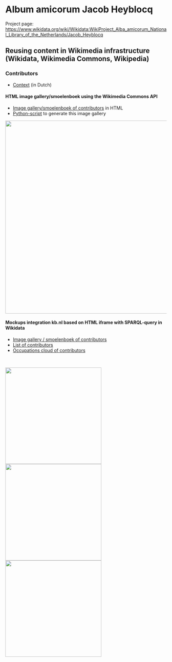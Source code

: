 # Album amicorum Jacob Heyblocq
Project page: https://www.wikidata.org/wiki/Wikidata:WikiProject_Alba_amicorum_National_Library_of_the_Netherlands/Jacob_Heyblocq
## Reusing content in Wikimedia infrastructure (Wikidata, Wikimedia Commons, Wikipedia)
### Contributors
* [Context](https://nl.wikipedia.org/wiki/Wikipedia:GLAM/Koninklijke_Bibliotheek_en_Nationaal_Archief/Topstukken/Hergebruik/Voorbeelden#Smoelenboek_van_de_bijdragers_aan_het_vriendenboek_van_Jacob_Heyblocq) (in Dutch) 

#### HTML image gallery/smoelenboek using the Wikimedia Commons API 
* [Image gallery/smoelenboek of contributors](https://kbnlwikimedia.github.io/AlbaAmicorum/AlbumAmicorumJacobHeyblocq/reuse/bijdragersAAJH-smoelenboek-CommmonsAPI.html) in HTML
* [Python-script](https://github.com/KBNLwikimedia/AlbumAmicorumJacobHeyblocq/blob/master/reuse/scripts/bijdragersAAJH-smoelenboek-CommonsAPI.py) to generate this image gallery  

[<img src="https://kbnlwikimedia.github.io/AlbaAmicorum/AlbumAmicorumJacobHeyblocq/reuse/images/Contributors to the album amicorum Jacobus Heyblocq - Smoelenboek - CommmonsAPI - 31-12-2020.png" width="600" align="left"/>](https://kbnlwikimedia.github.io/AlbaAmicorum/AlbumAmicorumJacobHeyblocq/reuse/bijdragersAAJH-smoelenboek-CommmonsAPI.html)

<br clear="all"/>

#### Mockups integration kb.nl based on HTML iframe with SPARQL-query in Wikidata
* [Image gallery / smoelenboek of contributors](https://kbnlwikimedia.github.io/AlbaAmicorum/AlbumAmicorumJacobHeyblocq/reuse/bijdragersAAJH-smoelenboek-SparqlHTMLembed-mockupkbnl.html) 
* [List of contributors](https://kbnlwikimedia.github.io/AlbaAmicorum/AlbumAmicorumJacobHeyblocq/reuse/bijdragersAAJH-lijst-SparqlHTMLembed-mockupkbnl.html)
* [Occupations cloud of contributors](https://kbnlwikimedia.github.io/AlbaAmicorum/AlbumAmicorumJacobHeyblocq/reuse/bijdragersAAJH-beroepen-SparqlHTMLembed-mockupkbnl.html) 
<br clear="all"/>

[<img src="" width="300" align="left"/>](https://kbnlwikimedia.github.io/AlbaAmicorum/AlbumAmicorumJacobHeyblocq/reuse/bijdragersAAJH-smoelenboek-SparqlHTMLembed-mockupkbnl.html) [<img src="" width="300"/>](https://kbnlwikimedia.github.io/AlbaAmicorum/AlbumAmicorumJacobHeyblocq/reuse/bijdragersAAJH-lijst-SparqlHTMLembed-mockupkbnl.html) [<img src="" width="300"/>](https://kbnlwikimedia.github.io/AlbaAmicorum/AlbumAmicorumJacobHeyblocq/reuse/bijdragersAAJH-beroepen-SparqlHTMLembed-mockupkbnl.html )
